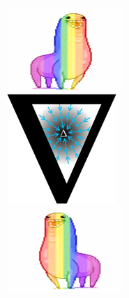 <img src="./rainbowbunchie_flipped.gif" height="200" title="I love learning!"> <a href="https://micrograduate-book.github.io"><img src="https://raw.githubusercontent.com/ckaraneen/micrograduate/refs/heads/main/logo.png" height="250" title="microgra∇uate"></a> <img src="./rainbowbunchie.gif" height="200" title="I love learning!">
